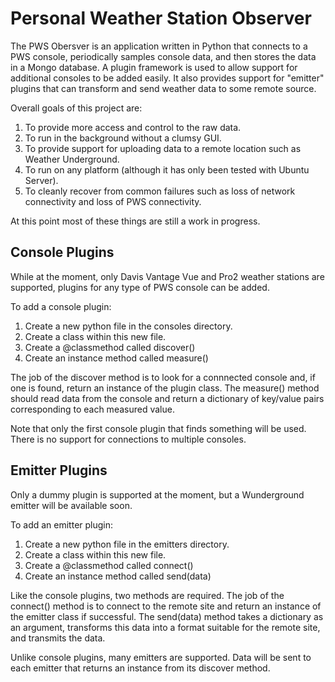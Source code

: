 # Personal Weather Station Observer

The PWS Obersver is an application written in Python that connects to a PWS
console, periodically samples console data, and then stores the data in a
Mongo database.  A plugin framework is used to allow support for additional
consoles to be added easily. It also provides support for "emitter" plugins
that can transform and send weather data to some remote source.

Overall goals of this project are:
1. To provide more access and control to the raw data.
2. To run in the background without a clumsy GUI.
3. To provide support for uploading data to a remote location such as Weather
   Underground.
3. To run on any platform (although it has only been tested with Ubuntu Server).
5. To cleanly recover from common failures such as loss of network connectivity
   and loss of PWS connectivity.
   
At this point most of these things are still a work in progress.

## Console Plugins

While at the moment, only Davis Vantage Vue and Pro2 weather stations are 
supported, plugins for any type of PWS console can be added.  

To add a console plugin:
1. Create a new python file in the consoles directory.
2. Create a class within this new file.
3. Create a @classmethod called discover()
3. Create an instance method called measure()

The job of the discover method is to look for a connnected console and, if one
is found, return an instance of the plugin class.  The measure() method should
read data from the console and return a dictionary of key/value pairs
corresponding to each measured value.

Note that only the first console plugin that finds something will be used.
There is no support for connections to multiple consoles.

## Emitter Plugins

Only a dummy plugin is supported at the moment, but a Wunderground emitter will
be available soon.

To add an emitter plugin:
1. Create a new python file in the emitters directory.
2. Create a class within this new file.
3. Create a @classmethod called connect()
3. Create an instance method called send(data)

Like the console plugins, two methods are required.  The job of the connect()
method is to connect to the remote site and return an instance of the
emitter class if successful.  The send(data) method takes a dictionary as an
argument, transforms this data into a format suitable for the remote site, and
transmits the data.

Unlike console plugins, many emitters are supported.  Data will be sent to each
emitter that returns an instance from its discover method.

